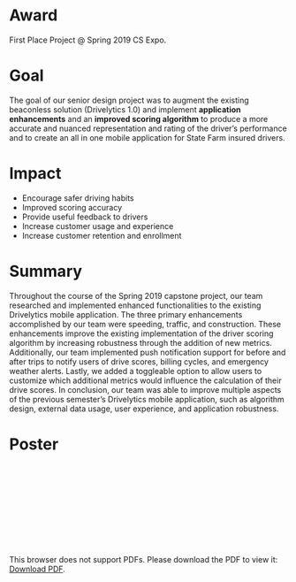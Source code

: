 # Award #

First Place Project @ Spring 2019 CS Expo.

# Goal #

The goal of our senior design project was to augment the existing beaconless solution (Drivelytics 1.0) and implement **application enhancements** and an **improved scoring algorithm** to produce a more accurate and nuanced representation and rating of the driver’s performance and to create an all in one mobile application for State Farm insured drivers.

# Impact #

* Encourage safer driving habits
* Improved scoring accuracy
* Provide useful feedback to drivers
* Increase customer usage and experience
* Increase customer retention and enrollment

# Summary #

Throughout the course of the Spring 2019 capstone project, our team researched and implemented enhanced functionalities to the existing Drivelytics mobile application. The three primary enhancements accomplished by our team were speeding, traffic, and construction. These enhancements improve the existing implementation of the driver scoring algorithm by increasing robustness through the addition of new metrics. Additionally, our team implemented push notification support for before and after trips to notify users of drive scores, billing cycles, and emergency weather alerts. Lastly, we added a toggleable option to allow users to customize which additional metrics would influence the calculation of their drive scores. In conclusion, our team was able to improve multiple aspects of the previous semester’s Drivelytics mobile application, such as algorithm design, external data usage, user experience, and application robustness.

# Poster #

<object data="assets/projects/files/capstone-poster.pdf" type="application/pdf" width="75%">
    <embed src="assets/projects/files/capstone-poster.pdf">
        <p>This browser does not support PDFs. Please download the PDF to view it: <a href="assets/projects/files/capstone-poster.pdf" download>Download PDF</a>.</p>
    </embed>
</object>